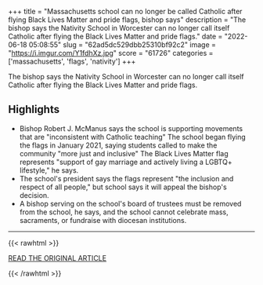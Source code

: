 +++
title = "Massachusetts school can no longer be called Catholic after flying Black Lives Matter and pride flags, bishop says"
description = "The bishop says the Nativity School in Worcester can no longer call itself Catholic after flying the Black Lives Matter and pride flags."
date = "2022-06-18 05:08:55"
slug = "62ad5dc529dbb25310bf92c2"
image = "https://i.imgur.com/Y1fdhXz.jpg"
score = "61726"
categories = ['massachusetts', 'flags', 'nativity']
+++

The bishop says the Nativity School in Worcester can no longer call itself Catholic after flying the Black Lives Matter and pride flags.

## Highlights

- Bishop Robert J. McManus says the school is supporting movements that are "inconsistent with Catholic teaching" The school began flying the flags in January 2021, saying students called to make the community "more just and inclusive" The Black Lives Matter flag represents "support of gay marriage and actively living a LGBTQ+ lifestyle," he says.
- The school's president says the flags represent "the inclusion and respect of all people," but school says it will appeal the bishop's decision.
- A bishop serving on the school's board of trustees must be removed from the school, he says, and the school cannot celebrate mass, sacraments, or fundraise with diocesan institutions.

---

{{< rawhtml >}}
  <p class="article-category">
    <a target="_blank" href="https://www.cbsnews.com/news/massachusetts-catholic-school-nativity-school-worcester-black-lives-matter-pride-flags/">READ THE ORIGINAL ARTICLE</a>
  </p>
{{< /rawhtml >}}

